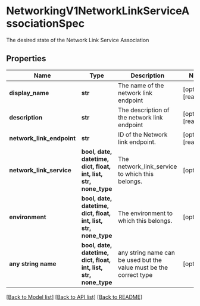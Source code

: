 # NetworkingV1NetworkLinkServiceAssociationSpec

The desired state of the Network Link Service Association

## Properties
Name | Type | Description | Notes
------------ | ------------- | ------------- | -------------
**display_name** | **str** | The name of the network link endpoint | [optional] [readonly] 
**description** | **str** | The description of the network link endpoint | [optional] [readonly] 
**network_link_endpoint** | **str** | ID of the Network link endpoint. | [optional] [readonly] 
**network_link_service** | **bool, date, datetime, dict, float, int, list, str, none_type** | The network_link_service to which this belongs. | [optional] 
**environment** | **bool, date, datetime, dict, float, int, list, str, none_type** | The environment to which this belongs. | [optional] 
**any string name** | **bool, date, datetime, dict, float, int, list, str, none_type** | any string name can be used but the value must be the correct type | [optional]

[[Back to Model list]](../README.md#documentation-for-models) [[Back to API list]](../README.md#documentation-for-api-endpoints) [[Back to README]](../README.md)


